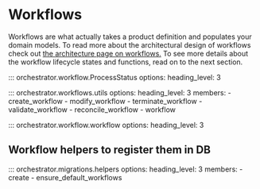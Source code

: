 # Workflows

Workflows are what actually takes a product definition and populates your domain models.
To read more about the architectural design of workflows check out [the architecture page on workflows.](../../architecture/application/workflow.md)
To see more details about the workflow lifecycle states and functions, read on to the next section.


::: orchestrator.workflow.ProcessStatus
    options:
        heading_level: 3


::: orchestrator.workflows.utils
    options:
        heading_level: 3
        members:
        - create_workflow
        - modify_workflow
        - terminate_workflow
        - validate_workflow
        - reconcile_workflow
        - workflow

::: orchestrator.workflow.workflow
    options:
        heading_level: 3


## Workflow helpers to register them in DB
::: orchestrator.migrations.helpers
    options:
        heading_level: 3
    members:
    - create
    - ensure_default_workflows
